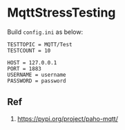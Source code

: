 # MqttStressTesting
Build `config.ini` as below:

```
TESTTOPIC = MQTT/Test
TESTCOUNT = 10

HOST = 127.0.0.1
PORT = 1883
USERNAME = username
PASSWORD = password
```


## Ref
1. https://pypi.org/project/paho-mqtt/